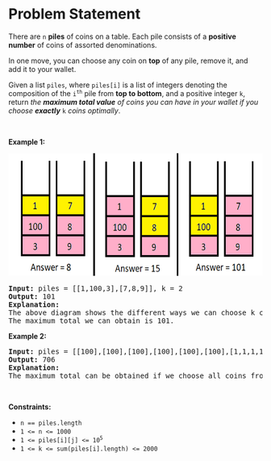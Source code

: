 # Problem Statement

<p>There are <code>n</code> <strong>piles</strong> of coins on a table. Each pile consists of a <strong>positive number</strong> of coins of assorted denominations.</p>

<p>In one move, you can choose any coin on <strong>top</strong> of any pile, remove it, and add it to your wallet.</p>

<p>Given a list <code>piles</code>, where <code>piles[i]</code> is a list of integers denoting the composition of the <code>i<sup>th</sup></code> pile from <strong>top to bottom</strong>, and a positive integer <code>k</code>, return <em>the <strong>maximum total value</strong> of coins you can have in your wallet if you choose <strong>exactly</strong></em> <code>k</code> <em>coins optimally</em>.</p>

<p>&nbsp;</p>
<p><strong>Example 1:</strong></p>
<img alt="" src="e1.png" style="width: 600px; height: 243px;" />
<pre>
<strong>Input:</strong> piles = [[1,100,3],[7,8,9]], k = 2
<strong>Output:</strong> 101
<strong>Explanation:</strong>
The above diagram shows the different ways we can choose k coins.
The maximum total we can obtain is 101.
</pre>

<p><strong>Example 2:</strong></p>

<pre>
<strong>Input:</strong> piles = [[100],[100],[100],[100],[100],[100],[1,1,1,1,1,1,700]], k = 7
<strong>Output:</strong> 706
<strong>Explanation:
</strong>The maximum total can be obtained if we choose all coins from the last pile.
</pre>

<p>&nbsp;</p>
<p><strong>Constraints:</strong></p>

<ul>
	<li><code>n == piles.length</code></li>
	<li><code>1 &lt;= n &lt;= 1000</code></li>
	<li><code>1 &lt;= piles[i][j] &lt;= 10<sup>5</sup></code></li>
	<li><code>1 &lt;= k &lt;= sum(piles[i].length) &lt;= 2000</code></li>
</ul>
